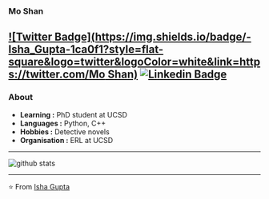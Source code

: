 ### Mo Shan  
[![Twitter Badge](https://img.shields.io/badge/-Isha_Gupta-1ca0f1?style=flat-square&logo=twitter&logoColor=white&link=https://twitter.com/Mo Shan)](https://twitter.com/MoShan70924795)  [![Linkedin Badge](https://img.shields.io/badge/-Isha_Gupta-blue?style=flat-square&logo=Linkedin&logoColor=white&link=https://www.linkedin.com/in/ishagupta20//)](https://www.linkedin.com/in/mo-shan-21393452/)
---------------------------------------------------------------------------------------------------------------------------------------------------------------------------------
### About

-  **Learning :** PhD student at UCSD
-  **Languages :** Python, C++
-  **Hobbies :** Detective novels 
-  **Organisation :** ERL at UCSD 

---------------------------------------------------------------------------------------------------------------------------------------------------------------------------------

![github stats](https://github-readme-stats.vercel.app/api?username=moshanATucsd&show_icons=true)

---------------------------------------------------------------------------------------------------------------------------------------------------------------------------------


⭐️ From [Isha Gupta](https://github.com/Isha2103)
